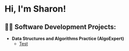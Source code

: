 <h1>Hi, I'm Sharon! </h1>

<h2>👨‍💻 Software Development Projects:</h2>

- <b>Data Structures and Algorithms Practice (AlgoExpert)</b>
  - [Test](https://github.com/sharontechnical2022/Virtual-Box-Install/edit/main/README.md)
